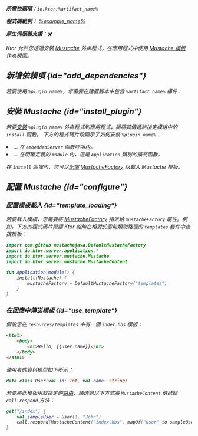 [//]: # (title: Mustache)

<show-structure for="chapter" depth="2"/>
<primary-label ref="server-plugin"/>

[mustache_factory]: http://spullara.github.io/mustache/apidocs/com/github/mustachejava/MustacheFactory.html

<var name="plugin_name" value="Mustache"/>
<var name="package_name" value="io.ktor.server.mustache"/>
<var name="artifact_name" value="ktor-server-mustache"/>

<tldr>
<p>
<b>所需依賴項</b>：<code>io.ktor:%artifact_name%</code>
</p>
<var name="example_name" value="mustache"/>
<p>
    <b>程式碼範例</b>：
    <a href="https://github.com/ktorio/ktor-documentation/tree/%ktor_version%/codeSnippets/snippets/%example_name%">
        %example_name%
    </a>
</p>
<p>
    <b><Links href="/ktor/server-native" summary="Ktor 支援 Kotlin/Native，並允許您在沒有額外運行時或虛擬機器下運行伺服器。">原生伺服器</Links>支援</b>：✖️
</p>
</tldr>

Ktor 允許您透過安裝 [Mustache](https://api.ktor.io/ktor-server/ktor-server-plugins/ktor-server-mustache/io.ktor.server.mustache/-mustache) 外掛程式，在應用程式中使用 [Mustache 模板](https://github.com/spullara/mustache.java) 作為視圖。

## 新增依賴項 {id="add_dependencies"}

<p>
    若要使用 <code>%plugin_name%</code>，您需要在建置腳本中包含 <code>%artifact_name%</code> 構件：
</p>
<Tabs group="languages">
    <TabItem title="Gradle (Kotlin)" group-key="kotlin">
        <code-block lang="Kotlin" code="            implementation(&quot;io.ktor:%artifact_name%:$ktor_version&quot;)"/>
    </TabItem>
    <TabItem title="Gradle (Groovy)" group-key="groovy">
        <code-block lang="Groovy" code="            implementation &quot;io.ktor:%artifact_name%:$ktor_version&quot;"/>
    </TabItem>
    <TabItem title="Maven" group-key="maven">
        <code-block lang="XML" code="            &lt;dependency&gt;&#10;                &lt;groupId&gt;io.ktor&lt;/groupId&gt;&#10;                &lt;artifactId&gt;%artifact_name%-jvm&lt;/artifactId&gt;&#10;                &lt;version&gt;${ktor_version}&lt;/version&gt;&#10;            &lt;/dependency&gt;"/>
    </TabItem>
</Tabs>

## 安裝 Mustache {id="install_plugin"}

<p>
    若要<a href="#install">安裝</a> <code>%plugin_name%</code> 外掛程式到應用程式，請將其傳遞給指定<Links href="/ktor/server-modules" summary="模組允許您透過將路由分組來建構您的應用程式。">模組</Links>中的 <code>install</code> 函數。
    下方的程式碼片段顯示了如何安裝 <code>%plugin_name%</code> ...
</p>
<list>
    <li>
        ... 在 <code>embeddedServer</code> 函數呼叫內。
    </li>
    <li>
        ... 在明確定義的 <code>module</code> 內，這是 <code>Application</code> 類別的擴充函數。
    </li>
</list>
<Tabs>
    <TabItem title="embeddedServer">
        <code-block lang="kotlin" code="            import io.ktor.server.engine.*&#10;            import io.ktor.server.netty.*&#10;            import io.ktor.server.application.*&#10;            import %package_name%.*&#10;&#10;            fun main() {&#10;                embeddedServer(Netty, port = 8080) {&#10;                    install(%plugin_name%)&#10;                    // ...&#10;                }.start(wait = true)&#10;            }"/>
    </TabItem>
    <TabItem title="module">
        <code-block lang="kotlin" code="            import io.ktor.server.application.*&#10;            import %package_name%.*&#10;            // ...&#10;            fun Application.module() {&#10;                install(%plugin_name%)&#10;                // ...&#10;            }"/>
    </TabItem>
</Tabs>

在 <code>install</code> 區塊內，您可以[配置](#template_loading) [MustacheFactory][mustache_factory] 以載入 Mustache 模板。

## 配置 Mustache {id="configure"}
### 配置模板載入 {id="template_loading"}
若要載入模板，您需要將 [MustacheFactory][mustache_factory] 指派給 <code>mustacheFactory</code> 屬性。例如，下方的程式碼片段讓 Ktor 能夠在相對於當前類別路徑的 <code>templates</code> 套件中查找模板：
```kotlin
import com.github.mustachejava.DefaultMustacheFactory
import io.ktor.server.application.*
import io.ktor.server.mustache.Mustache
import io.ktor.server.mustache.MustacheContent

fun Application.module() {
    install(Mustache) {
        mustacheFactory = DefaultMustacheFactory("templates")
    }
}
```

### 在回應中傳送模板 {id="use_template"}
假設您在 <code>resources/templates</code> 中有一個 <code>index.hbs</code> 模板：
```html
<html>
    <body>
        <h1>Hello, {{user.name}}</h1>
    </body>
</html>
```

使用者的資料模型如下所示：
```kotlin
data class User(val id: Int, val name: String)
```

若要將此模板用於指定的[路由](server-routing.md)，請透過以下方式將 <code>MustacheContent</code> 傳遞給 <code>call.respond</code> 方法：
```kotlin
get("/index") {
    val sampleUser = User(1, "John")
    call.respond(MustacheContent("index.hbs", mapOf("user" to sampleUser)))
}
```